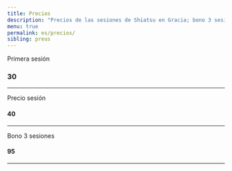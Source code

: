```yaml
---
title: Precios
description: "Precios de las sesiones de Shiatsu en Gracia; bono 3 sesiones, primera sesión y sesión puntual de shiatsu en Barcelona."
menu: true
permalink: es/precios/
sibling: preus
---
```


Primera sesión

### 30

---

Precio sesión

#### 40

---

Bono 3 sesiones

#### 95

---
